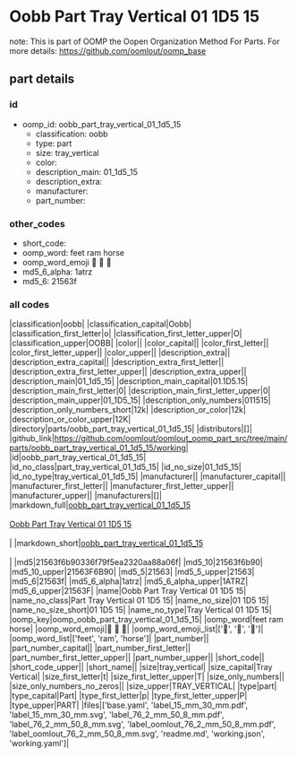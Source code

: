 # Oobb Part Tray Vertical 01 1D5 15  

note: This is part of OOMP the Oopen Organization Method For Parts. For more details: https://github.com/oomlout/oomp_base

##  part details





### id
* oomp_id: oobb_part_tray_vertical_01_1d5_15
  * classification: oobb
  * type: part
  * size: tray_vertical
  * color: 
  * description_main: 01_1d5_15
  * description_extra: 
  * manufacturer: 
  * part_number: 

### other_codes
* short_code: 
* oomp_word: feet ram horse
* oomp_word_emoji :feet: :ram: :horse:
* md5_6_alpha: 1atrz
* md5_6: 21563f

### all codes 
|classification|oobb|
|classification_capital|Oobb|
|classification_first_letter|o|
|classification_first_letter_upper|O|
|classification_upper|OOBB|
|color||
|color_capital||
|color_first_letter||
|color_first_letter_upper||
|color_upper||
|description_extra||
|description_extra_capital||
|description_extra_first_letter||
|description_extra_first_letter_upper||
|description_extra_upper||
|description_main|01_1d5_15|
|description_main_capital|01.1D5.15|
|description_main_first_letter|0|
|description_main_first_letter_upper|0|
|description_main_upper|01_1D5_15|
|description_only_numbers|011515|
|description_only_numbers_short|12k|
|description_or_color|12k|
|description_or_color_upper|12K|
|directory|parts/oobb_part_tray_vertical_01_1d5_15|
|distributors|[]|
|github_link|https://github.com/oomlout/oomlout_oomp_part_src/tree/main/parts/oobb_part_tray_vertical_01_1d5_15/working|
|id|oobb_part_tray_vertical_01_1d5_15|
|id_no_class|part_tray_vertical_01_1d5_15|
|id_no_size|01_1d5_15|
|id_no_type|tray_vertical_01_1d5_15|
|manufacturer||
|manufacturer_capital||
|manufacturer_first_letter||
|manufacturer_first_letter_upper||
|manufacturer_upper||
|manufacturers|[]|
|markdown_full|[oobb_part_tray_vertical_01_1d5_15](https://github.com/oomlout/oomlout_oomp_part_src/tree/main/parts/oobb_part_tray_vertical_01_1d5_15/working)<br>[](https://github.com/oomlout/oomlout_oomp_part_src/tree/main/parts/oobb_part_tray_vertical_01_1d5_15/working)<br>[Oobb Part Tray Vertical 01 1D5 15](https://github.com/oomlout/oomlout_oomp_part_src/tree/main/parts/oobb_part_tray_vertical_01_1d5_15/working)<br><br>|
|markdown_short|[oobb_part_tray_vertical_01_1d5_15](https://github.com/oomlout/oomlout_oomp_part_src/tree/main/parts/oobb_part_tray_vertical_01_1d5_15/working)<br><br>|
|md5|21563f6b90336f79f5ea2320aa88a06f|
|md5_10|21563f6b90|
|md5_10_upper|21563F6B90|
|md5_5|21563|
|md5_5_upper|21563|
|md5_6|21563f|
|md5_6_alpha|1atrz|
|md5_6_alpha_upper|1ATRZ|
|md5_6_upper|21563F|
|name|Oobb Part Tray Vertical 01 1D5 15|
|name_no_class|Part Tray Vertical 01 1D5 15|
|name_no_size|01 1D5 15|
|name_no_size_short|01 1D5 15|
|name_no_type|Tray Vertical 01 1D5 15|
|oomp_key|oomp_oobb_part_tray_vertical_01_1d5_15|
|oomp_word|feet ram horse|
|oomp_word_emoji|:feet: :ram: :horse:|
|oomp_word_emoji_list|[':feet:', ':ram:', ':horse:']|
|oomp_word_list|['feet', 'ram', 'horse']|
|part_number||
|part_number_capital||
|part_number_first_letter||
|part_number_first_letter_upper||
|part_number_upper||
|short_code||
|short_code_upper||
|short_name||
|size|tray_vertical|
|size_capital|Tray Vertical|
|size_first_letter|t|
|size_first_letter_upper|T|
|size_only_numbers||
|size_only_numbers_no_zeros||
|size_upper|TRAY_VERTICAL|
|type|part|
|type_capital|Part|
|type_first_letter|p|
|type_first_letter_upper|P|
|type_upper|PART|
|files|['base.yaml', 'label_15_mm_30_mm.pdf', 'label_15_mm_30_mm.svg', 'label_76_2_mm_50_8_mm.pdf', 'label_76_2_mm_50_8_mm.svg', 'label_oomlout_76_2_mm_50_8_mm.pdf', 'label_oomlout_76_2_mm_50_8_mm.svg', 'readme.md', 'working.json', 'working.yaml']|
